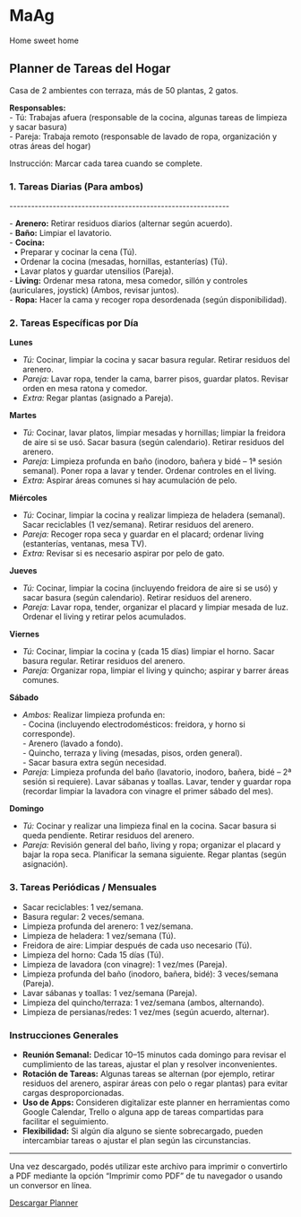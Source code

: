 # MaAg
Home sweet home
<!DOCTYPE html>
<html lang="es">
<head>
  <meta charset="UTF-8">
  <title>Descargar Planner de Tareas del Hogar</title>
</head>
<body>
  <h2>Planner de Tareas del Hogar</h2>
  <p>Casa de 2 ambientes con terraza, más de 50 plantas, 2 gatos.</p>
  <p><strong>Responsables:</strong>
    <br>- Tú: Trabajas afuera (responsable de la cocina, algunas tareas de limpieza y sacar basura)
    <br>- Pareja: Trabaja remoto (responsable de lavado de ropa, organización y otras áreas del hogar)
  </p>
  <p>Instrucción: Marcar cada tarea cuando se complete.</p>

  <h3>1. Tareas Diarias (Para ambos)</h3>
  -------------------------------------------------------------
  <p>
  - <strong>Arenero:</strong> Retirar residuos diarios (alternar según acuerdo).<br>
  - <strong>Baño:</strong> Limpiar el lavatorio.<br>
  - <strong>Cocina:</strong><br>
    &nbsp;&nbsp;• Preparar y cocinar la cena (Tú).<br>
    &nbsp;&nbsp;• Ordenar la cocina (mesadas, hornillas, estanterías) (Tú).<br>
    &nbsp;&nbsp;• Lavar platos y guardar utensilios (Pareja).<br>
  - <strong>Living:</strong> Ordenar mesa ratona, mesa comedor, sillón y controles (auriculares, joystick) (Ambos, revisar juntos).<br>
  - <strong>Ropa:</strong> Hacer la cama y recoger ropa desordenada (según disponibilidad).
  </p>

  <h3>2. Tareas Específicas por Día</h3>

  <strong>Lunes</strong>
  <ul>
    <li><em>Tú:</em> Cocinar, limpiar la cocina y sacar basura regular. Retirar residuos del arenero.</li>
    <li><em>Pareja:</em> Lavar ropa, tender la cama, barrer pisos, guardar platos. Revisar orden en mesa ratona y comedor.</li>
    <li><em>Extra:</em> Regar plantas (asignado a Pareja).</li>
  </ul>

  <strong>Martes</strong>
  <ul>
    <li><em>Tú:</em> Cocinar, lavar platos, limpiar mesadas y hornillas; limpiar la freidora de aire si se usó. Sacar basura (según calendario). Retirar residuos del arenero.</li>
    <li><em>Pareja:</em> Limpieza profunda en baño (inodoro, bañera y bidé – 1ª sesión semanal). Poner ropa a lavar y tender. Ordenar controles en el living.</li>
    <li><em>Extra:</em> Aspirar áreas comunes si hay acumulación de pelo.</li>
  </ul>

  <strong>Miércoles</strong>
  <ul>
    <li><em>Tú:</em> Cocinar, limpiar la cocina y realizar limpieza de heladera (semanal). Sacar reciclables (1 vez/semana). Retirar residuos del arenero.</li>
    <li><em>Pareja:</em> Recoger ropa seca y guardar en el placard; ordenar living (estanterías, ventanas, mesa TV).</li>
    <li><em>Extra:</em> Revisar si es necesario aspirar por pelo de gato.</li>
  </ul>

  <strong>Jueves</strong>
  <ul>
    <li><em>Tú:</em> Cocinar, limpiar la cocina (incluyendo freidora de aire si se usó) y sacar basura (según calendario). Retirar residuos del arenero.</li>
    <li><em>Pareja:</em> Lavar ropa, tender, organizar el placard y limpiar mesada de luz. Ordenar el living y retirar pelos acumulados.</li>
  </ul>

  <strong>Viernes</strong>
  <ul>
    <li><em>Tú:</em> Cocinar, limpiar la cocina y (cada 15 días) limpiar el horno. Sacar basura regular. Retirar residuos del arenero.</li>
    <li><em>Pareja:</em> Organizar ropa, limpiar el living y quincho; aspirar y barrer áreas comunes.</li>
  </ul>

  <strong>Sábado</strong>
  <ul>
    <li><em>Ambos:</em> Realizar limpieza profunda en:
      <br>- Cocina (incluyendo electrodomésticos: freidora, y horno si corresponde).<br>
      - Arenero (lavado a fondo).<br>
      - Quincho, terraza y living (mesadas, pisos, orden general).<br>
      - Sacar basura extra según necesidad.
    </li>
    <li><em>Pareja:</em> Limpieza profunda del baño (lavatorio, inodoro, bañera, bidé – 2ª sesión si requiere). Lavar sábanas y toallas. Lavar, tender y guardar ropa (recordar limpiar la lavadora con vinagre el primer sábado del mes).</li>
  </ul>

  <strong>Domingo</strong>
  <ul>
    <li><em>Tú:</em> Cocinar y realizar una limpieza final en la cocina. Sacar basura si queda pendiente. Retirar residuos del arenero.</li>
    <li><em>Pareja:</em> Revisión general del baño, living y ropa; organizar el placard y bajar la ropa seca. Planificar la semana siguiente. Regar plantas (según asignación).</li>
  </ul>

  <h3>3. Tareas Periódicas / Mensuales</h3>
  <ul>
    <li>Sacar reciclables: 1 vez/semana.</li>
    <li>Basura regular: 2 veces/semana.</li>
    <li>Limpieza profunda del arenero: 1 vez/semana.</li>
    <li>Limpieza de heladera: 1 vez/semana (Tú).</li>
    <li>Freidora de aire: Limpiar después de cada uso necesario (Tú).</li>
    <li>Limpieza del horno: Cada 15 días (Tú).</li>
    <li>Limpieza de lavadora (con vinagre): 1 vez/mes (Pareja).</li>
    <li>Limpieza profunda del baño (inodoro, bañera, bidé): 3 veces/semana (Pareja).</li>
    <li>Lavar sábanas y toallas: 1 vez/semana (Pareja).</li>
    <li>Limpieza del quincho/terraza: 1 vez/semana (ambos, alternando).</li>
    <li>Limpieza de persianas/redes: 1 vez/mes (según acuerdo, alternar).</li>
  </ul>

  <h3>Instrucciones Generales</h3>
  <ul>
    <li><strong>Reunión Semanal:</strong> Dedicar 10–15 minutos cada domingo para revisar el cumplimiento de las tareas, ajustar el plan y resolver inconvenientes.</li>
    <li><strong>Rotación de Tareas:</strong> Algunas tareas se alternan (por ejemplo, retirar residuos del arenero, aspirar áreas con pelo o regar plantas) para evitar cargas desproporcionadas.</li>
    <li><strong>Uso de Apps:</strong> Consideren digitalizar este planner en herramientas como Google Calendar, Trello o alguna app de tareas compartidas para facilitar el seguimiento.</li>
    <li><strong>Flexibilidad:</strong> Si algún día alguno se siente sobrecargado, pueden intercambiar tareas o ajustar el plan según las circunstancias.</li>
  </ul>

  <hr>
  <p>Una vez descargado, podés utilizar este archivo para imprimir o convertirlo a PDF mediante la opción “Imprimir como PDF” de tu navegador o usando un conversor en línea.</p>
  
  <a id="download" download="PlannerTareas.txt" href="#">Descargar Planner</a>
  
  <script>
    var plannerText = `Planner de Tareas del Hogar
-----------------------------
Casa de 2 ambientes con terraza, más de 50 plantas, 2 gatos.
Responsables:
- Tú: Trabajas afuera (cocina, limpieza parcial, sacar basura)
- Pareja: Trabajo remoto (lavado de ropa, organización, tareas de limpieza)
Instrucción: Marcar cada tarea cuando se complete.

1. Tareas Diarias (Para ambos):
- Arenero: Retirar residuos diarios (alternar según acuerdo).
- Baño: Limpiar el lavatorio.
- Cocina:
  • Preparar y cocinar la cena (Tú).
  • Ordenar la cocina (mesadas, hornillas, estanterías) (Tú).
  • Lavar platos y guardar utensilios (Pareja).
- Living: Ordenar mesa ratona, mesa comedor, sillón y controles (auriculares, joystick) (Ambos).
- Ropa: Hacer la cama y recoger ropa desordenada.

2. Tareas Específicas por Día:

Lunes:
- Tú: Cocinar, limpiar cocina, sacar basura regular, retirar residuos del arenero.
- Pareja: Lavar ropa, tender cama, barrer pisos, guardar platos, revisar orden en mesas.
- Extra: Regar plantas (asignado a Pareja).

Martes:
- Tú: Cocinar, lavar platos, limpiar mesadas y hornillas; limpiar freidora de aire si se usó; sacar basura (según calendario); retirar residuos del arenero.
- Pareja: Limpieza profunda en baño (inodoro, bañera, bidé – 1ª sesión semanal), poner ropa a lavar y tender, ordenar controles en el living.
- Extra: Aspirar áreas comunes si hay acumulación de pelo.

Miércoles:
- Tú: Cocinar, limpiar cocina y heladera (semanal); sacar reciclables (1 vez/semana); retirar residuos del arenero.
- Pareja: Recoger ropa seca y guardar en el placard; ordenar living (estanterías, ventanas, mesa TV).
- Extra: Revisar si es necesario aspirar por pelos.

Jueves:
- Tú: Cocinar, limpiar cocina (incluyendo freidora de aire si se usó), sacar basura; retirar residuos del arenero.
- Pareja: Lavar ropa, tender, organizar placard y limpiar mesada de luz; ordenar el living y retirar pelos.
  
Viernes:
- Tú: Cocinar, limpiar cocina, limpiar horno (cada 15 días); sacar basura regular; retirar residuos del arenero.
- Pareja: Organizar ropa, limpiar living y quincho; aspirar y barrer áreas comunes.
  
Sábado:
- Ambos: Limpieza profunda en:
  • Cocina (incluye electrodomésticos: freidora y horno si corresponde).
  • Arenero (lavado a fondo).
  • Quincho, terraza y living (mesadas, pisos, orden general).
  • Sacar basura extra según necesidad.
- Pareja: Limpieza profunda del baño (lavatorio, inodoro, bañera, bidé – 2ª sesión si requiere), lavar sábanas y toallas, lavar, tender y guardar ropa (lavadora: limpieza con vinagre el primer sábado del mes).

Domingo:
- Tú: Cocinar y realizar limpieza final en cocina; sacar basura si queda pendiente; retirar residuos del arenero.
- Pareja: Revisión general del baño, living y ropa; organizar placard y bajar ropa seca; planificar la semana siguiente; regar plantas (según asignación).

3. Tareas Periódicas / Mensuales:
- Sacar reciclables: 1 vez/semana.
- Basura regular: 2 veces/semana.
- Limpieza profunda del arenero: 1 vez/semana.
- Limpieza de heladera: 1 vez/semana (Tú).
- Freidora de aire: Limpiar después de cada uso necesario (Tú).
- Limpieza del horno: Cada 15 días (Tú).
- Limpieza de lavadora (con vinagre): 1 vez/mes (Pareja).
- Limpieza profunda del baño (inodoro, bañera, bidé): 3 veces/semana (Pareja).
- Lavar sábanas y toallas: 1 vez/semana (Pareja).
- Limpieza del quincho/terraza: 1 vez/semana (ambos, alternando).
- Limpieza de persianas/redes: 1 vez/mes (alternar según acuerdo).

Instrucciones Generales:
- Reunión Semanal: Dedicar 10–15 minutos cada domingo para revisar el cumplimiento, ajustar el plan y resolver inconvenientes.
- Rotación de Tareas: Algunas tareas se alternan para evitar cargas desproporcionadas.
- Uso de Apps: Consideren digitalizar este planner en herramientas como Google Calendar, Trello o alguna app de tareas compartidas.
- Flexibilidad: Si algún día alguno se siente sobrecargado, pueden intercambiar tareas o ajustar el plan.

Fin del Planner de Tareas del Hogar.
`;
    var encoded = encodeURIComponent(plannerText);
    document.getElementById("download").href = "data:text/plain;charset=utf-8," + encoded;
  </script>
</body>
</html>
